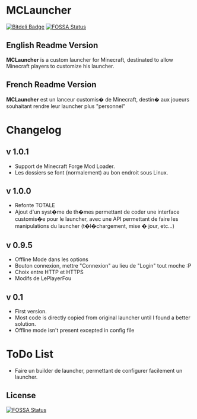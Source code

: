 MCLauncher
==========

[![Bitdeli Badge](https://d2weczhvl823v0.cloudfront.net/KokaKiwi/mclauncher/trend.png)](https://bitdeli.com/free "Bitdeli Badge")[![FOSSA Status](https://app.fossa.io/api/projects/git%2Bgithub.com%2FKokaKiwi%2FMCLauncher.svg?type=shield)](https://app.fossa.io/projects/git%2Bgithub.com%2FKokaKiwi%2FMCLauncher?ref=badge_shield)


English Readme Version
----------------------

**MCLauncher** is a custom launcher for Minecraft, destinated to allow Minecraft players to customize his launcher.

French Readme Version
---------------------

**MCLauncher** est un lanceur customis� de Minecraft, destin� aux joueurs souhaitant rendre leur launcher plus "personnel"

Changelog
=========

v 1.0.1
-----
* Support de Minecraft Forge Mod Loader.
* Les dossiers se font (normalement) au bon endroit sous Linux.

v 1.0.0
-----
* Refonte TOTALE
* Ajout d'un syst�me de th�mes permettant de coder une interface customis�e pour le launcher, avec une API permettant de faire les manipulations du launcher (t�l�chargement, mise � jour, etc...)

v 0.9.5
-----
* Offline Mode dans les options
* Bouton connexion, mettre "Connexion" au lieu de "Login" tout moche :P
* Choix entre HTTP et HTTPS
* Modifs de LePlayerFou

v 0.1
-----
* First version.
* Most code is directly copied from original launcher until I found a better solution.
* Offline mode isn't present excepted in config file

ToDo List
=========

* Faire un builder de launcher, permettant de configurer facilement un launcher.


## License
[![FOSSA Status](https://app.fossa.io/api/projects/git%2Bgithub.com%2FKokaKiwi%2FMCLauncher.svg?type=large)](https://app.fossa.io/projects/git%2Bgithub.com%2FKokaKiwi%2FMCLauncher?ref=badge_large)
